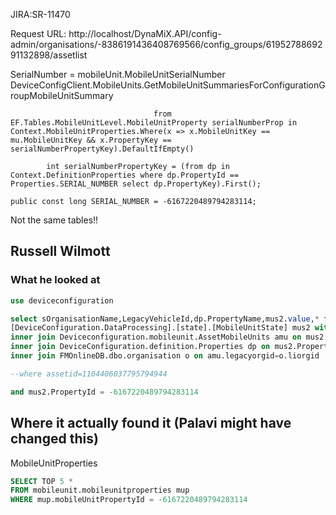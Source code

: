 JIRA:SR-11470

Request URL: http://localhost/DynaMiX.API/config-admin/organisations/-8386191436408769566/config_groups/6195278869291132898/assetlist

SerialNumber = mobileUnit.MobileUnitSerialNumber
DeviceConfigClient.MobileUnits.GetMobileUnitSummariesForConfigurationGroupMobileUnitSummary

									from EF.Tables.MobileUnitLevel.MobileUnitProperty serialNumberProp in Context.MobileUnitProperties.Where(x => x.MobileUnitKey == mu.MobileUnitKey && x.PropertyKey == serialNumberPropertyKey).DefaultIfEmpty()

			int serialNumberPropertyKey = (from dp in Context.DefinitionProperties where dp.PropertyId == Properties.SERIAL_NUMBER select dp.PropertyKey).First();

    public const long SERIAL_NUMBER = -6167220489794283114;

Not the same tables!!

## Russell Wilmott

### What he looked at

```sql
use deviceconfiguration

select sOrganisationName,LegacyVehicleId,dp.PropertyName,mus2.value,* from  
[DeviceConfiguration.DataProcessing].[state].[MobileUnitState] mus2 with (nolock)  
inner join Deviceconfiguration.mobileunit.AssetMobileUnits amu on mus2.MobileUnitId=amu.assetid  
inner join DeviceConfiguration.definition.Properties dp on mus2.PropertyId=dp.PropertyId  
inner join FMOnlineDB.dbo.organisation o on amu.legacyorgid=o.liorgid

--where assetid=1104406037795794944 

and mus2.PropertyId = -6167220489794283114
```

## Where it actually found it (Palavi might have changed this)

MobileUnitProperties

```sql
SELECT TOP 5 *
FROM mobileunit.mobileunitproperties mup
WHERE mup.mobileUnitPropertyId = -6167220489794283114

```


